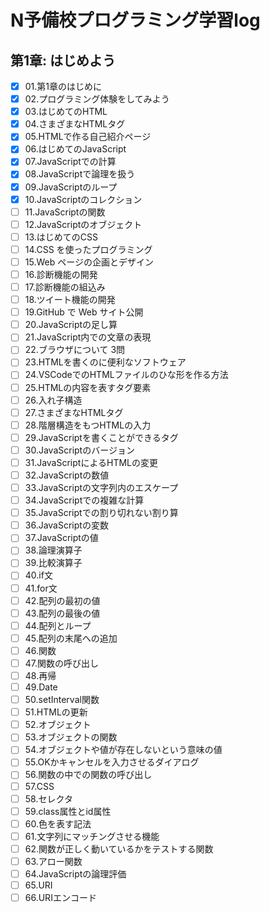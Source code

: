 # N予備校プログラミング学習log

## 第1章: はじめよう

- [x] 01.第1章のはじめに
- [x] 02.プログラミング体験をしてみよう
- [x] 03.はじめてのHTML
- [x] 04.さまざまなHTMLタグ
- [x] 05.HTMLで作る自己紹介ページ
- [x] 06.はじめてのJavaScript
- [x] 07.JavaScriptでの計算
- [x] 08.JavaScriptで論理を扱う
- [x] 09.JavaScriptのループ
- [x] 10.JavaScriptのコレクション
- [ ] 11.JavaScriptの関数
- [ ] 12.JavaScriptのオブジェクト
- [ ] 13.はじめてのCSS
- [ ] 14.CSS を使ったプログラミング
- [ ] 15.Web ページの企画とデザイン
- [ ] 16.診断機能の開発
- [ ] 17.診断機能の組込み
- [ ] 18.ツイート機能の開発
- [ ] 19.GitHub で Web サイト公開
- [ ] 20.JavaScriptの足し算
- [ ] 21.JavaScript内での文章の表現
- [ ] 22.ブラウザについて 3問
- [ ] 23.HTMLを書くのに便利なソフトウェア
- [ ] 24.VSCodeでのHTMLファイルのひな形を作る方法
- [ ] 25.HTMLの内容を表すタグ要素
- [ ] 26.入れ子構造
- [ ] 27.さまざまなHTMLタグ
- [ ] 28.階層構造をもつHTMLの入力
- [ ] 29.JavaScriptを書くことができるタグ
- [ ] 30.JavaScriptのバージョン
- [ ] 31.JavaScriptによるHTMLの変更
- [ ] 32.JavaScriptの数値
- [ ] 33.JavaScriptの文字列内のエスケープ
- [ ] 34.JavaScriptでの複雑な計算
- [ ] 35.JavaScriptでの割り切れない割り算
- [ ] 36.JavaScriptの変数
- [ ] 37.JavaScriptの値
- [ ] 38.論理演算子
- [ ] 39.比較演算子
- [ ] 40.if文
- [ ] 41.for文
- [ ] 42.配列の最初の値
- [ ] 43.配列の最後の値
- [ ] 44.配列とループ
- [ ] 45.配列の末尾への追加
- [ ] 46.関数
- [ ] 47.関数の呼び出し
- [ ] 48.再帰
- [ ] 49.Date
- [ ] 50.setInterval関数
- [ ] 51.HTMLの更新
- [ ] 52.オブジェクト
- [ ] 53.オブジェクトの関数
- [ ] 54.オブジェクトや値が存在しないという意味の値
- [ ] 55.OKかキャンセルを入力させるダイアログ
- [ ] 56.関数の中での関数の呼び出し
- [ ] 57.CSS
- [ ] 58.セレクタ
- [ ] 59.class属性とid属性
- [ ] 60.色を表す記法
- [ ] 61.文字列にマッチングさせる機能
- [ ] 62.関数が正しく動いているかをテストする関数
- [ ] 63.アロー関数
- [ ] 64.JavaScriptの論理評価
- [ ] 65.URI
- [ ] 66.URIエンコード
